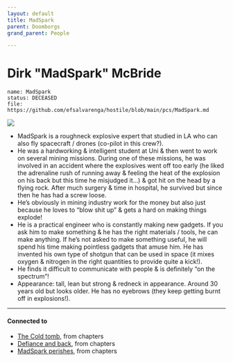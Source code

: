 ```yaml
---
layout: default
title: MadSpark
parent: Doomborgs
grand_parent: People

---
```


# Dirk "MadSpark" McBride

```
name: MadSpark
status: DECEASED
file: https://github.com/efsalvarenga/hostile/blob/main/pcs/MadSpark.md
```

![](https://i.imgur.com/ghsOnYr.png)

- MadSpark is a roughneck explosive expert that studied in LA who can also fly spacecraft / drones (co-pilot in this crew?).
- He was a hardworking & intelligent student at Uni & then went to work on several mining missions. During one of these missions, he was involved in an accident where the explosives went off too early (he liked the adrenaline rush of running away & feeling the heat of the explosion on his back but this time he misjudged it…) & got hit on the head by a flying rock. After much surgery & time in hospital, he survived but since then he has had a screw loose.
- He’s obviously in mining industry work for the money but also just because he loves to “blow shit up” & gets a hard on making things explode!
- He is a practical engineer who is constantly making new gadgets. If you ask him to make something & he has the right materials / tools, he can make anything. If he’s not asked to make something useful, he will spend his time making pointless gadgets that amuse him. He has invented his own type of shotgun that can be used in space (it mixes oxygen & nitrogen in the right quantities to provide quite a kick!). 
- He finds it difficult to communicate with people & is definitely “on the spectrum”!
- Appearance: tall, lean but strong & redneck in appearance. Around 30 years old but looks older. He has no eyebrows (they keep getting burnt off in explosions!).

---
#### Connected to

<!-- QueryToSerialize: LIST without ID "["+ title + "](https://terra-campaigns.github.io/"+ regexreplace(file.path, ".md", "") + ")" + ", from " + regexreplace(file.folder, "hostile/", "") FROM ([[]]) OR outgoing([[]]) WHERE file.name != this.file.name SORT file.folder DESC -->
<!-- SerializedQuery: LIST without ID "["+ title + "](https://terra-campaigns.github.io/"+ regexreplace(file.path, ".md", "") + ")" + ", from " + regexreplace(file.folder, "hostile/", "") FROM ([[]]) OR outgoing([[]]) WHERE file.name != this.file.name SORT file.folder DESC -->
- [The Cold tomb](https://terra-campaigns.github.io/hostile/chapters/chap002), from chapters
- [Defiance and back](https://terra-campaigns.github.io/hostile/chapters/chap003), from chapters
- [MadSpark perishes](https://terra-campaigns.github.io/hostile/chapters/chap004), from chapters
<!-- SerializedQuery END -->
